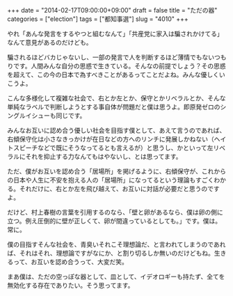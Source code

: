 +++
date = "2014-02-17T09:00:00+09:00"
draft = false
title = "ただの器"
categories = ["election"]
tags = ["都知事選"]
slug = "4010"
+++

やれ「あんな発言をするやつと組むなんて」「共産党に家入は騙されかけてる」なんて意見があるのだけども。

騙されるほどバカじゃないし、一部の発言で人を判断するほど薄情でもないつもりです。人間みんな自分の思惑で生きている。そんなの前提でしょう？その思惑を超えて、この今の日本で為すべきことがあるってことだよね。みんな優しくいこうよ。

こんな多様化して複雑な社会で、右とか左とか、保守とかリベラルとか、そんな単純なラベルで判断しようとする事自体が問題だと僕は思うよ。即原発ゼロのシングルイシューも同じです。

みんなお互いに認め合う優しい社会を目指す僕として、あえて言うのであれば、右傾保守化は小さなきっかけが在日などの方へのリンチに発展しかねない（ヘイトスピーチなどで既にそうなってるとも言えるが）と思うし、かといって左リベラルにそれを抑止する力なんてもはやないし、とは思ってます。

ただ、僕がお互いを認め合う「居場所」を掲げるように、右傾保守が、これからの日本や人生に不安を抱える人の「居場所」になってるという理論もすごくわかる。それだけに、右とか左を飛び越えて、お互いに対話が必要だと思うのですよ。

だけど、村上春樹の言葉を引用するのなら、「壁と卵があるなら、僕は卵の側に立つ。例え圧倒的に壁が正しくて、卵が間違っているとしても。」です。僕は。常に。

僕の目指すそんな社会を、青臭いそれこそ理想論だ、と言われてしまうのであれば、それはそれ、理想論ですがなにか、と割り切るしか無いのだけどもね。生きるって、お互いを認め合うって、大変だ笑。

まあ僕は、ただの空っぽな器として、皿として、イデオロギーも持たず、全てを無効化する存在でありたい。そう思ってます。
